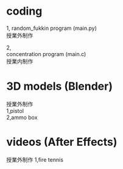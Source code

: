# coding
1, 
random_fukkin program (main.py)  
授業外制作  

2,  
concentration program (main.c)  
授業内制作  

# 3D models (Blender)
授業外制作  
1,pistol  
2,ammo box

# videos (After Effects)
授業外制作
1,fire tennis

